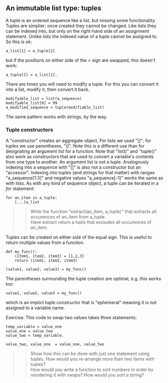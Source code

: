 


## An immutable list type: tuples

A tuple is an ordered sequence like a list, but missing some functionality. Tuples are simplier; once created they cannot be changed.  Like lists they can be indexed into, but only on the right-hand side of an assignment statement.  Unlike lists the indexed value of a tuple cannot be assigned to.  So this is ok:

    a_list[1] = a_tuple[2]

but if the positions on either side of the = sign are swapped, this doesn't work:

    a_tuple[2] = a_list[1].

There are times you will need to modify a tuple.  For this you can convert it into a list, modify it, then convert it back. 

    modifyable_list = list(a_sequence)
    modifyable_list[0] = 99
    a_modified_sequence = tuple(modifiable_list)

The same pattern works with strings, by the way. 

### Tuple constructors

A "constructor" creates an aggregate object, For lists we used "[]"; for tuples we use parentheses, 
"()". Note this is a different use than for designating an argument list for a function. 
Note that "list()" and "tuple()" also work as constructors that are used to convert a variable's contents
from one type to another. An argument list 
is not a tuple.   Analogously indexing into a sequence with "[]" is also not a constructor but an "accessor". 
Indexing into tuples (and strings for that matter) with ranges "a_sequence[1:3]" and negative values "a_sequence[-1]" 
works the same as with lists. As with any kind of sequence object, a tuple can be iterated in a _for_ statement:

    for an_item in a_tuple:
        [...]a_list

>> Write the function "extract(an_item, a_tuple)" that extracts all occurences of an_item from a_tuple.  
>> Have extract return a tuple that excludes all occurences of an_item. 

Tuples can be created on either side of the equal sign.  This is useful to return multiple values
from a function. 

    def my_func():
        (item1, item2, item3) = [1,2,3]
        return (item1, item2, item3)

    (value1, value2, value3) = my_func()

The parentheses surrounding the tuple creation are optimal, e.g. this works too:

    value1, value2, value3 = my_func()

which is an implict tuple constructor that is "ephemeral" meaning it is not assigned to a variable name.


Exercise: This code to swap two values takes three statements:

    temp_variable = value_one
    value_one = value_two
    value_two = temp_variable.

    value_two, value_one  = value_one, value_two 
    

>> Show how this can be done with just one statement using tuples.
>> How would you re-arrange more than two items with tuples?  
>> How would you write a function to sort numbers in order by reordering it with swaps? 
>> How would you sort a string? 

